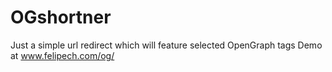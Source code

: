 # OGshortner

Just a simple url redirect which will feature selected OpenGraph tags
Demo at www.felipech.com/og/
